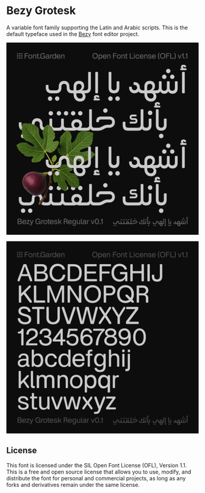 # Bezy Grotesk

A variable font family supporting the Latin and Arabic scripts. This is the default typeface used in the [Bezy](https://bezy.org) font editor project.

![Arabic Specimen](documentation/images/alpha/001.jpg)

![Latin Specimen](documentation/images/alpha/002.jpg)

## License

This font is licensed under the SIL Open Font License (OFL), Version 1.1. This is a free and open source license that allows you to use, modify, and distribute the font for personal and commercial projects, as long as any forks and derivatives remain under the same license.
